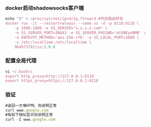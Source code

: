 ### docker启动shadowsocks客户端

```javascript
echo "1" > /proc/sys/net/ipv4/ip_forward #开启路由转发
docker run -it --restart=always --name ss -d -p 8118:8118 \
    -p 1080:1080 -e SS_SERVER="x.x.x.x.com" \
    -e SS_SERVER_PORT=38843 -e SS_SERVER_PASSWD='mtUNEyoBMB' \
    -e ENCRYPT_METHOD='aes-256-cfb' -e SS_LOCAL_PORT=1080 \
    -v /etc/localtime:/etc/localtime \
    964973791/ss:1.0.0
```

### 配置全局代理

```javascript
vi ~/.bashrc
export http_proxy=http://127.0.0.1:8118
export https_proxy=https://127.0.0.1:8118
```

### 验证

```javascript
#返回一大堆HTML 则说明正常
curl www.google.com
#有如下相似显示则说明正常
curl -I www.google.com
```

